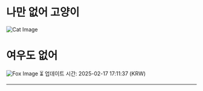 
# 나만 없어 고양이

![Cat Image](https://cdn2.thecatapi.com/images/MTg1MjY0NQ.jpg)

# 여우도 없어
![Fox Image](https://randomfox.ca/images/33.jpg)
⏳ 업데이트 시간: 2025-02-17 17:11:37 (KRW)

---
